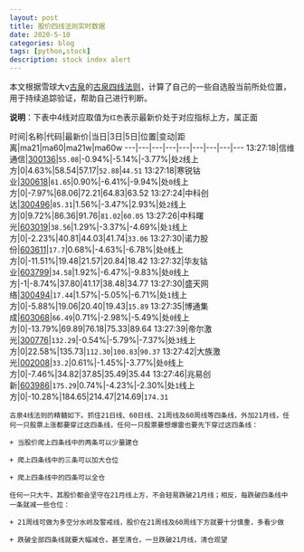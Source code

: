 ```yaml
---
layout: post
title: 股价四线法则实时数据
date: 2020-5-10
categories: blog
tags: [python,stock]
description: stock index alert
---
```



本文根据雪球大v[古泉](https://xueqiu.com/u/7148646888)的[古泉四线法则](https://xueqiu.com/7148646888/130498192)，计算了自己的一些自选股当前所处位置，用于持续追踪验证，帮助自己进行判断。

**说明**：下表中4线对应取值为`红色`表示最新价处于对应指标上方，属正面

时间|名称|代码|最新价|当日|3日|5日|位置|变动|距离|ma21|ma60|ma21w|ma60w
---|---|---|---|---|---|---|---|---
13:27:18|信维通信|[300136](https://xueqiu.com/S/SZ300136)|`55.08`|-0.94%|-5.14%|-3.77%|处`2`线上方|0|4.63%|58.54|57.17|`52.88`|`44.51`
13:27:18|寒锐钴业|[300618](https://xueqiu.com/S/SZ300618)|`61.65`|0.90%|-6.41%|-9.94%|处`0`线上方|0|-7.97%|68.06|72.21|64.83|63.52
13:27:24|中科创达|[300496](https://xueqiu.com/S/SZ300496)|`85.31`|1.56%|-3.47%|2.93%|处`2`线上方|0|9.72%|86.36|91.76|`81.02`|`60.05`
13:27:26|中科曙光|[603019](https://xueqiu.com/S/SH603019)|`38.56`|1.29%|-3.37%|-4.69%|处`1`线上方|0|-2.23%|40.81|44.03|41.74|`33.06`
13:27:30|诺力股份|[603611](https://xueqiu.com/S/SH603611)|`17.7`|0.68%|-4.63%|-6.78%|处`0`线上方|0|-11.51%|19.48|21.57|20.84|18.42
13:27:32|华友钴业|[603799](https://xueqiu.com/S/SH603799)|`34.58`|1.92%|-6.47%|-9.83%|处`0`线上方|-1|-8.74%|37.80|41.17|38.48|34.77
13:27:30|盛天网络|[300494](https://xueqiu.com/S/SZ300494)|`17.44`|1.57%|-5.05%|-6.71%|处`1`线上方|0|-5.88%|19.06|20.40|19.43|`15.89`
13:27:35|博通集成|[603068](https://xueqiu.com/S/SH603068)|`66.49`|0.71%|-2.98%|-5.49%|处`0`线上方|0|-13.79%|69.89|76.18|75.33|89.64
13:27:39|帝尔激光|[300776](https://xueqiu.com/S/SZ300776)|`132.29`|-0.54%|-5.79%|-7.37%|处`3`线上方|0|22.58%|135.73|`112.30`|`100.83`|`90.37`
13:27:42|大族激光|[002008](https://xueqiu.com/S/SZ002008)|`33.2`|0.61%|-1.45%|-3.77%|处`0`线上方|0|-7.46%|34.82|37.85|35.49|35.44
13:27:46|兆易创新|[603986](https://xueqiu.com/S/SH603986)|`175.29`|0.74%|-4.23%|-2.30%|处`1`线上方|0|-10.28%|184.65|214.47|214.69|`174.31`

```
古泉4线法则的精髓如下。抓住21日线、60日线、21周线及60周线等四条线，外加21月线，任何一只股票上涨都要穿过这四条线，任何一只股票要想爆雷也要先下穿过这四条线：

+ 当股价爬上四条线中的两条可以少量建仓

+ 爬上四条线中的三条可以加大仓位

+ 爬上四条线中的四条可以全仓

任何一只大牛，其股价都会坚守在21月线上方，不会轻易跌破21月线；相反，每跌破四条线中一条就减一些仓位：

+ 21周线可做为多空分水岭及警戒线，股价在21周线及60周线下方就要十分慎重，多看少做

+ 跌破全部四条线就要大幅减仓，甚至清仓，一旦跌破21月线，清仓观望
```